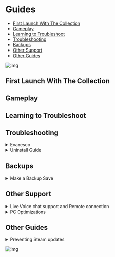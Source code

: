 

# Guides

- [First Launch With The Collection](#first-launch-with-the-collection)
- [Gameplay](#gameplay)
- [Learning to Troubleshoot](#learning-to-troubleshoot)
- [Troubleshooting](#troubleshooting)
- [Backups](#backups)
- [Other Support](#other-support)
- [Other Guides](#other-guides)

![img](https://i.imgur.com/gF9VG11.png)


## First Launch With The Collection




## Gameplay





## Learning to Troubleshoot




## Troubleshooting

<details>
<summary>Evanesco</summary>

![img](https://i.imgur.com/gF9VG11.png)

Always double-check Vortex to make sure it uninstalled/installed something properly during an update. If you are having any issues with crashing or mods not loading you can do the following.

## MANUAL
**1)** Purge mods in **Vortex**

**2**) Go to the following location and delete these 2 folders / ~mods / LogicMods

```
DRIVE LETTER:\SteamLibrary\steamapps\common\Hogwarts Legacy\Phoenix\Content\Paks
```

**3**) Go to the following location and delete the "Win64" folder. 

**GOG**     
```
DRIVE LETTER:\Games\Hogwarts Legacy\Phoenix\Binaries
```
**Steam**  
```
DRIVE LETTER:\Games\Steam\steamapps\common\Hogwarts Legacy\Phoenix\Binaries
````
**Epic**      
```
DRIVE LETTER:\Epic Games\Hogwarts Legacy\Phoenix\Binaries
```
**4**) Verify game files inside your launcher.

**5**) Deploy mods in **Vortex**.

**6**) Launch the game and see if the problem is resolved.


## AUTO
**1**) Purge mods in **Vortex**

**2**) Place the **(v2_Evanesco_Goblet.bat)** file in the main Hogwarts Legacy directory you can find it here> https://www.nexusmods.com/hogwartslegacy/mods/1524/


**GOG**     
```
DRIVE LETTER:\Games\Hogwarts Legacy
```

**Steam**  
```
DRIVE LETTER:\Games\Steam\steamapps\common\Hogwarts Legacy
```

**Epic**
```
DRIVE LETTER:\Epic Games\Hogwarts Legacy
```

**3**) Double-click that bat file.

**4**) Verify game files inside your launcher.

**5**) Deploy mods in **Vortex**.

**6**) Launch the game and see if the problem is resolved.

![img](https://i.imgur.com/gF9VG11.png)

</details>


<details>
<summary>Uninstall Guide</summary>

![img](https://i.imgur.com/gF9VG11.png)

Sometimes a fresh installation can help if you have tried all other options when troubleshooting issues. 

**1**) Open **Steam** and uninstall the game.

**2**) Go to the following location and delete the **Hogwarts Legacy** folder if it is present.
```
[DRIVE LETTER]\SteamLibrary\steamapps\common
```
**3**) Open **Steam** and reinstall the game.

![img](https://i.imgur.com/gF9VG11.png)

</details>




## Backups


<details>
<summary>Make a Backup Save</summary>

![img](https://i.imgur.com/gF9VG11.png)

Mods for Hogwarts Legacy are still in the early stages so it's always good to make a backup of your save file. Save files can be found below just copy the contents of this file and place it somewhere on your PC.

The save file location can be found below.

```
C:/Users/Your Username/AppData/Local/Hogwarts Legacy/Saved/SaveGames
```

Just copy the contents of this file and place it somewhere on your PC.

![img](https://i.imgur.com/gF9VG11.png)

</details>





## Other Support


<details>
<summary>Live Voice chat support and Remote connection</summary>

![img](https://i.imgur.com/gF9VG11.png)

I can help you if you are stuck with LIVE Voice chat support and screenshare in the ⁠🔧︱Live VC Support channel in discord

If you are really stuck i can connect to your Pc via a remote connection all you have to do is click the download link it will take you to a software page to download Teamviewer with this tool i can control your pc remotely (while you watch) with a one time use code and password. You can uninstall the program after so you can have peace of mind.

To download Teamviewer click [HERE](https://www.teamviewer.com/en-us/download/windows/?utm_source=google&utm_medium=cpc&utm_campaign=au|b|pr|22|jun|tv-core-download-sn|free|t0|0&utm_content=Download&utm_term=teamviewer%20download&gad=1&gclid=CjwKCAjw9pGjBhB-EiwAa5jl3JtSMlwskHVNVTH2fzvXvtj6wTBD_uhieVL3zYhh38ZYQBQscEv3KRoCZGsQAvD_BwE)
🔧︱Live VC Support in discord

![img](https://i.imgur.com/gF9VG11.png)

</details>

<details>
<summary>PC Optimizations</summary>

![img](https://i.imgur.com/gF9VG11.png)

I've been building Pcs for a few years now and have picked up a few tips and tricks along the way. You can also check out my builds on our Discord.

I can connect to your Pc via a remote connection [Team Viewer]() and optimize your Pc for gaming. 

I use a few tools and methods which I will explain here. These tools/programs are lightweight and will not take up many resources in the background. These tools are used widely by the Pc community and are well known.

All links to these tools will be listed below so you can check them out for yourself.

All of this I offer free of charge. The only thing I ask is for you to **Endorse** and support our collections. It really means a lot to us.


### MSI afterburner

This is an overclocking tool but it does much more. With this tool, I can set the following.

- Custom fan curve this will help with **GPU** temps.

- Unlock the voltage control on the **GPU** this helps maintain higher clock speeds for the **GPU**.



### RTSS Riva Statistics Tuner

This is a hardware monitoring tool that works alongside **MSI Afterburner**.

1) This allows monitoring of all **GPU** parameters including an **FPS** counter, Temp readings, **FPS** cap and much much more



### ISLC Intelligent Standby List Cleaner

This help to clear out the standby list in Windows in turn freeing up Memory **RAM** the benefits of this tool are fewer stutters in game and maintaining a steady fps.



### Quick CPU

Quick CPU is a program that was designed to fine-tune and monitor important CPU and System parameters such as **CPU** Temperature (Package and Core Temp), **CPU** Performance, Power, Voltage, Current, Core Parking, Frequency Scaling, System Memory, Turbo Boost, C-States, Speed Shift FIVR Control as well as making other adjustments.


### CPU Z & GPU z

These will allow you to identify the GPU and CPU.


### GEEK Uninstaller

This is a great tool for uninstalling programs and removing any traces they leave behind.


### WINDOWS OPTIMIZATION

As well as the tools i can install and configure there are also some optimizations I can perform inside of Windows itself.

These include.

- Nvidia control panel optimizations

- Bios optimizations.

- Power management optimizations.

- Game-specific optimizations.



### OVERCLOCKING OF THE GPU

I can overclock and stress test your **GPU**.



### As well as all of the above I can.

- Clear out old unused Windows files taking up space on your System.

- Run system scans to ensure everything is running as it should be and repair errors.

[MSI afterburner](https://www.msi.com/Landing/afterburner/graphics-cards)

[RTSS Riva Statistics Tuner](https://www.guru3d.com/files-details/rtss-rivatuner-statistics-server-download.html)

[ISLC Intelligent Standby List Cleaner](https://www.wagnardsoft.com/forums/viewtopic.php?t=1256)

[Quick CPU](https://coderbag.com/product/quickcpu)

[CPU Z](https://www.cpuid.com/softwares/cpu-z.html)

[GPU Z](https://www.techpowerup.com/gpuz/)

[GEEK Uninstaller](https://geekuninstaller.com/)

![img](https://i.imgur.com/gF9VG11.png)

</details>




## Other Guides


<details>
<summary>Preventing Steam updates</summary>

![img](https://i.imgur.com/gF9VG11.png)

Turn Off Automatic Updates

**1**) In Steam right-click on Hogwarts Legacy

**2**) In the menu that appears, click on Properties.

**3**) In the popup window, select the Updates tab.

**4**) In the selection box under "Automatic Updates", select "Only update this game when I launch it".

**5**) Close the window.


Alternative Solutions

**A**. Lock your Manifest file

**1**)Ensure Steam is closed

**2**)Navigate to [DriveLetter]:\SteamLibrary\steamapps

**3**)Find "appmanifest_1716740"

**4**)Right-click on appmanifest_1716740 and select Properties

**5**)The Properties window should open

**6**) Click on Checkbox for "Read-only"

**7**) Hit Apply

**8**) Hit Ok

Your file should now be locked.
Reopen steam
Remember, When you WANT to update it, you will need to follow this process and instead of enabling (clicking checkbox) you need to disable "Read-only" (uncheck). Then APPLY, Then OK. Then you can proceed with the update


**B**. Launch Steam in Offline Mode or play without an internet connection. This would make you unable to download updates for any of your games but would ensure that your downgraded version isn't accidentally erased by a surprise update.

**Note:**
These alternative solutions will require remembering you initiated these. But these two methods are solid. 

The disabling (making it read-only) of the manifest file will allow steam to not be able to write to disk (your files) for that particular game (manifest ID). You will continue to get this error "Disk-Write error" in Steam, until proceeding with update but that is intended by using this method. It is safe to play via Vortex if you proceed. 

The offline mode comes with its own set of drawbacks, so make sure you know how to use offline mode for Steam if you are going to commit to this option

![img](https://i.imgur.com/gF9VG11.png)

</details>


![img](https://i.imgur.com/gF9VG11.png)
